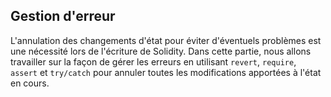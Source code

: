 ## Gestion d'erreur

L'annulation des changements d'état pour éviter d'éventuels problèmes est une nécessité lors de l'écriture de Solidity.
Dans cette partie, nous allons travailler sur la façon de gérer les erreurs en utilisant `revert`, `require`, `assert` et `try/catch` pour annuler toutes les modifications apportées à l'état en cours.
